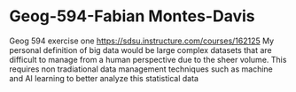 # Geog-594-Fabian Montes-Davis
Geog 594 exercise one
https://sdsu.instructure.com/courses/162125
My personal definition of big data would be large complex datasets that are difficult to manage from a human perspective due to the sheer volume. This requires non tradiational data management techniques such as machine and AI learning to better analyze this statistical data
